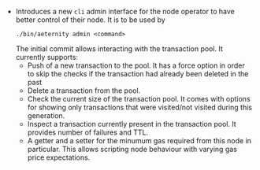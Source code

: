 * Introduces a new `cli` admin interface for the node operator to have better
  control of their node. It is to be used by
  ```
  ./bin/aeternity admin <command>
  ```
  The initial commit allows interacting with the transaction pool.
  It currently supports:
  * Push of a new transaction to the pool. It has a force option in order to
    skip the checks if the transaction had already been deleted in the past
  * Delete a transaction from the pool.
  * Check the current size of the transaction pool. It comes with options for
    showing only transactions that were visited/not visited during this
    generation.
  * Inspect a transaction currently present in the transaction pool. It
    provides number of failures and TTL.
  * A getter and a setter for the minumum gas required from this node in
    particular. This allows scripting node behaviour with varying gas price
    expectations. 
